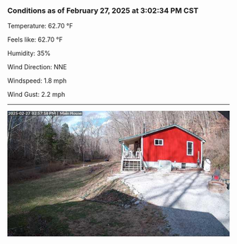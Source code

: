 ### Conditions as of February 27, 2025 at 3:02:34 PM CST 

Temperature: 62.70 &deg;F

Feels like: 62.70 &deg;F

Humidity: 35%

Wind Direction: NNE

Windspeed: 1.8 mph

Wind Gust: 2.2 mph

---

<img src="./images/latest.jpeg"/>

